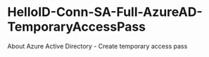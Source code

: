 # HelloID-Conn-SA-Full-AzureAD-TemporaryAccessPass
About Azure Active Directory - Create temporary access pass
